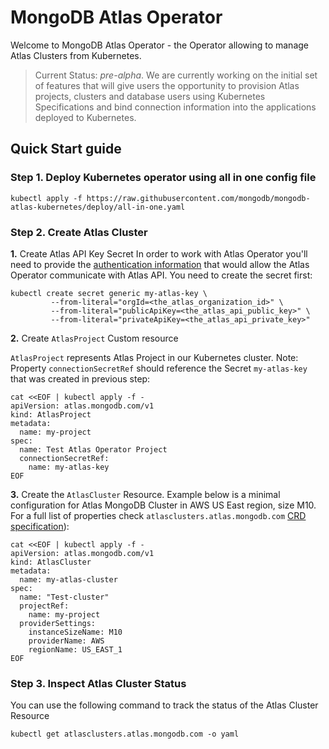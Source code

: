 # MongoDB Atlas Operator
Welcome to MongoDB Atlas Operator - the Operator allowing to manage Atlas Clusters from Kubernetes.
> Current Status: *pre-alpha*. We are currently working on the initial set of features that will give users the opportunity to provision Atlas projects, clusters and database users using Kubernetes Specifications and bind connection information into the applications deployed to Kubernetes.   
## Quick Start guide
### Step 1. Deploy Kubernetes operator using all in one config file
```
kubectl apply -f https://raw.githubusercontent.com/mongodb/mongodb-atlas-kubernetes/deploy/all-in-one.yaml
```
### Step 2. Create Atlas Cluster

**1.** Create Atlas API Key Secret
In order to work with Atlas Operator you'll need to provide the [authentication information](https://docs.atlas.mongodb.com/configure-api-access) that would allow the Atlas Operator communicate with Atlas API. You need to create the secret first:
```
kubectl create secret generic my-atlas-key \
         --from-literal="orgId=<the_atlas_organization_id>" \
         --from-literal="publicApiKey=<the_atlas_api_public_key>" \
         --from-literal="privateApiKey=<the_atlas_api_private_key>"    
```
**2.** Create `AtlasProject` Custom resource

`AtlasProject` represents Atlas Project in our Kubernetes cluster. 
Note: Property `connectionSecretRef` should reference the Secret `my-atlas-key` that was created in previous step:
```
cat <<EOF | kubectl apply -f -
apiVersion: atlas.mongodb.com/v1
kind: AtlasProject
metadata:
  name: my-project
spec:
  name: Test Atlas Operator Project
  connectionSecretRef:
    name: my-atlas-key
EOF
```
**3.** Create the `AtlasCluster` Resource.
Example below is a minimal configuration for Atlas MongoDB Cluster in AWS US East region, size M10. For a full list of properties check 
`atlasclusters.atlas.mongodb.com` [CRD specification](config/crd/bases/atlas.mongodb.com_atlasclusters.yaml)):
```
cat <<EOF | kubectl apply -f -
apiVersion: atlas.mongodb.com/v1
kind: AtlasCluster
metadata:
  name: my-atlas-cluster
spec:
  name: "Test-cluster"
  projectRef:
    name: my-project
  providerSettings:
    instanceSizeName: M10
    providerName: AWS
    regionName: US_EAST_1
EOF
```
### Step 3. Inspect Atlas Cluster Status
You can use the following command to track the status of the Atlas Cluster Resource
```
kubectl get atlasclusters.atlas.mongodb.com -o yaml
```

